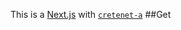 This is a [Next.js](https://nextjs.org/)
with [`cretenet-a`](https://github.com/verel/et.js/tree/caary/ckag/r)
##Get

